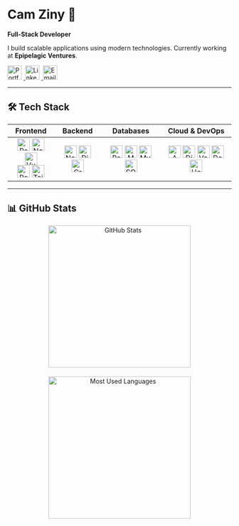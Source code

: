 # Cam Ziny 👋

**Full-Stack Developer**

I build scalable applications using modern technologies. Currently working at **Epipelagic Ventures**.

<a href="https://camziny.com" target="_blank">
  <img src="https://img.shields.io/badge/Portfolio-000000?style=flat-square" alt="Portfolio" style="height:32px; margin-right:4px;">
</a>
<a href="https://www.linkedin.com/in/cameron-ziny/" target="_blank">
  <img src="https://img.shields.io/badge/LinkedIn-0077B5?style=flat-square&logo=linkedin&logoColor=white" alt="LinkedIn" style="height:32px; margin-right:4px;">
</a>
<a href="mailto:camziny@gmail.com" target="_blank">
  <img src="https://img.shields.io/badge/Email-D14836?style=flat-square&logo=gmail&logoColor=white" alt="Email" style="height:32px; margin-right:4px;">
</a>

---

## 🛠️ Tech Stack

| **Frontend** | **Backend** | **Databases** | **Cloud & DevOps** |
|:------------:|:-----------:|:-------------:|:------------------:|
| <img src="https://img.shields.io/badge/React-61DAFB?style=flat-square&logo=react&logoColor=black" alt="React" style="height:28px;"> <img src="https://img.shields.io/badge/Next.js-000000?style=flat-square&logo=next.js&logoColor=white" alt="Next.js" style="height:28px;"> <img src="https://img.shields.io/badge/Vue.js-4FC08D?style=flat-square&logo=vue.js&logoColor=white" alt="Vue.js" style="height:28px;"> <br><img src="https://img.shields.io/badge/React Native-61DAFB?style=flat-square&logo=react&logoColor=black" alt="React Native" style="height:28px;"> <img src="https://img.shields.io/badge/Tailwind CSS-06B6D4?style=flat-square&logo=tailwindcss&logoColor=white" alt="Tailwind CSS" style="height:28px;"> | <img src="https://img.shields.io/badge/Node.js-339933?style=flat-square&logo=node.js&logoColor=white" alt="Node.js" style="height:28px;"> <img src="https://img.shields.io/badge/Django-092E20?style=flat-square&logo=django&logoColor=white" alt="Django" style="height:28px;"> <img src="https://img.shields.io/badge/GraphQL-E10098?style=flat-square&logo=graphql&logoColor=white" alt="GraphQL" style="height:28px;"> | <img src="https://img.shields.io/badge/PostgreSQL-336791?style=flat-square&logo=postgresql&logoColor=white" alt="PostgreSQL" style="height:28px;"> <img src="https://img.shields.io/badge/MongoDB-47A248?style=flat-square&logo=mongodb&logoColor=white" alt="MongoDB" style="height:28px;"> <img src="https://img.shields.io/badge/MySQL-4479A1?style=flat-square&logo=mysql&logoColor=white" alt="MySQL" style="height:28px;"> <img src="https://img.shields.io/badge/SQLite-003B57?style=flat-square&logo=sqlite&logoColor=white" alt="SQLite" style="height:28px;"> | <img src="https://img.shields.io/badge/AWS-FF9900?style=flat-square&logo=amazon-aws&logoColor=white" alt="AWS" style="height:28px;"> <img src="https://img.shields.io/badge/DigitalOcean-0080FF?style=flat-square&logo=digitalocean&logoColor=white" alt="DigitalOcean" style="height:28px;"> <img src="https://img.shields.io/badge/Vercel-000000?style=flat-square&logo=vercel&logoColor=white" alt="Vercel" style="height:28px;"> <img src="https://img.shields.io/badge/Docker-2496ED?style=flat-square&logo=docker&logoColor=white" alt="Docker" style="height:28px;"> <img src="https://img.shields.io/badge/Heroku-430098?style=flat-square&logo=heroku&logoColor=white" alt="Heroku" style="height:28px;">

---

## 📊 GitHub Stats

<div align="center" style="display: flex; flex-wrap: wrap; justify-content: center; gap: 20px;">
  <a href="https://github.com/camziny" target="_blank">
    <picture>
      <source media="(prefers-color-scheme: dark)" srcset="https://github-readme-stats.vercel.app/api?username=camziny&show_icons=true&theme=radical&hide_border=true">
      <source media="(prefers-color-scheme: light)" srcset="https://github-readme-stats.vercel.app/api?username=camziny&show_icons=true&theme=default&hide_border=true">
      <img src="https://github-readme-stats.vercel.app/api?username=camziny&show_icons=true&theme=default&hide_border=true" alt="GitHub Stats" style="width:320px; height:auto;">
    </picture>
  </a>
  <a href="https://github.com/camziny" target="_blank">
    <picture>
      <source media="(prefers-color-scheme: dark)" srcset="https://github-readme-stats.vercel.app/api/top-langs/?username=camziny&layout=compact&theme=radical&hide_border=true">
      <source media="(prefers-color-scheme: light)" srcset="https://github-readme-stats.vercel.app/api/top-langs/?username=camziny&layout=compact&theme=default&hide_border=true">
      <img src="https://github-readme-stats.vercel.app/api/top-langs/?username=camziny&layout=compact&theme=default&hide_border=true" alt="Most Used Languages" style="width:320px; height:auto;">
    </picture>
  </a>
</div>


